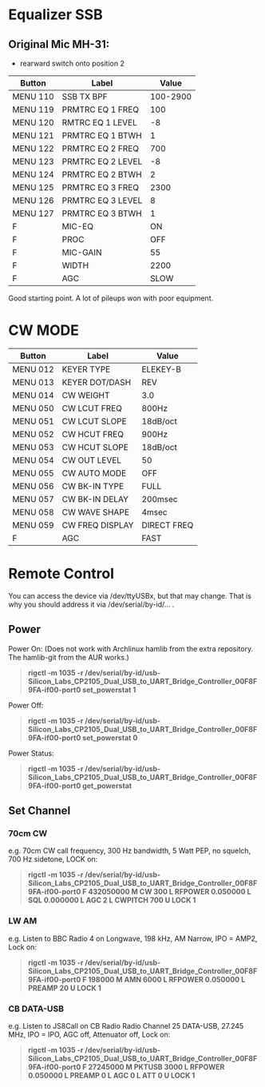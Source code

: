 
# Equalizer SSB
## Original Mic MH-31:
* rearward switch onto position 2

Button | Label | Value
---|---|---
MENU 110   | SSB TX BPF   | 100-2900
MENU 119   | PRMTRC EQ 1 FREQ   | 100
MENU 120   | RMTRC EQ 1 LEVEL   | -8
MENU 121   | PRMTRC EQ 1 BTWH   | 1
MENU 122   | PRMTRC EQ 2 FREQ   | 700
MENU 123   | PRMTRC EQ 2 LEVEL   | -8
MENU 124   | PRMTRC EQ 2 BTWH   | 2
MENU 125   | PRMTRC EQ 3 FREQ   | 2300
MENU 126   | PRMTRC EQ 3 LEVEL   | 8
MENU 127   | PRMTRC EQ 3 BTWH   | 1
F   | MIC-EQ   | ON
F   | PROC   | OFF
F   | MIC-GAIN  | 55
F   | WIDTH   | 2200
F   | AGC   | SLOW

Good starting point. A lot of pileups won with poor equipment.


# CW MODE

Button | Label | Value
---|---|---
MENU 012   | KEYER TYPE   | ELEKEY-B
MENU 013   | KEYER DOT/DASH | REV
MENU 014   | CW WEIGHT   | 3.0
MENU 050   | CW LCUT FREQ   | 800Hz
MENU 051   | CW LCUT SLOPE   | 18dB/oct
MENU 052   | CW HCUT FREQ  | 900Hz
MENU 053   | CW HCUT SLOPE   | 18dB/oct
MENU 054   | CW OUT LEVEL   | 50
MENU 055   | CW AUTO MODE   | OFF
MENU 056   | CW BK-IN TYPE   | FULL
MENU 057   | CW BK-IN DELAY   | 200msec
MENU 058   | CW WAVE SHAPE   | 4msec
MENU 059   | CW FREQ DISPLAY   | DIRECT FREQ 
F   | AGC   | FAST


# Remote Control
You can access the device via /dev/ttyUSBx, but that may change.
That is why you should address it via /dev/serial/by-id/... .

## Power

Power On: (Does not work with Archlinux hamlib from the extra repository. The hamlib-git from the AUR works.)

> **rigctl -m 1035 -r /dev/serial/by-id/usb-Silicon_Labs_CP2105_Dual_USB_to_UART_Bridge_Controller_00F8F9FA-if00-port0 set_powerstat 1**

Power Off:

> **rigctl -m 1035 -r /dev/serial/by-id/usb-Silicon_Labs_CP2105_Dual_USB_to_UART_Bridge_Controller_00F8F9FA-if00-port0 set_powerstat 0**

Power Status:

> **rigctl -m 1035 -r /dev/serial/by-id/usb-Silicon_Labs_CP2105_Dual_USB_to_UART_Bridge_Controller_00F8F9FA-if00-port0 get_powerstat**

## Set Channel

### 70cm CW
e.g. 70cm CW call frequency, 300 Hz bandwidth, 5 Watt PEP, no squelch, 700 Hz sidetone, LOCK on:

> **rigctl -m 1035 -r /dev/serial/by-id/usb-Silicon_Labs_CP2105_Dual_USB_to_UART_Bridge_Controller_00F8F9FA-if00-port0 F 432050000 M CW 300 L RFPOWER 0.050000 L SQL 0.000000 L AGC 2 L CWPITCH 700 U LOCK 1**


### LW AM
e.g. Listen to BBC Radio 4 on Longwave, 198 kHz, AM Narrow, IPO = AMP2, Lock on:

> **rigctl -m 1035 -r /dev/serial/by-id/usb-Silicon_Labs_CP2105_Dual_USB_to_UART_Bridge_Controller_00F8F9FA-if00-port0 F 198000 M AMN 6000 L RFPOWER 0.050000 L PREAMP 20 U LOCK 1**


### CB DATA-USB
e.g. Listen to JS8Call on CB Radio Radio Channel 25 DATA-USB, 27.245 MHz, IPO = IPO, AGC off, Attenuator off, Lock on:

> **rigctl -m 1035 -r /dev/serial/by-id/usb-Silicon_Labs_CP2105_Dual_USB_to_UART_Bridge_Controller_00F8F9FA-if00-port0 F 27245000 M PKTUSB 3000 L RFPOWER 0.050000 L PREAMP 0 L AGC 0 L ATT 0 U LOCK 1**

